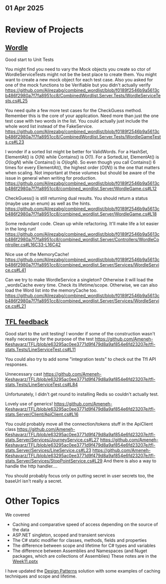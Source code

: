 ## 01 Apr 2025
# Review of Projects
## [Wordle](https://github.com/Alirezabg/combined_wordlist)
Good start to Unit Tests

You might find you need to vary the Mock objects you create so ctor of WordleServiceTests might not be
the best place to create them. You might want to create a new mock object for each test case.
Also you asked for one of the mock functions to be Verifiable but you didn't actually verify
https://github.com/Alirezabg/combined_wordlist/blob/f0189f2546b9a5613cb486f2980a7f7fa8951cc8/CombinedWordlist.Server.Tests/WordleServiceTests.cs#L25

You need quite a few more test cases for the CheckGuess method. Remember this is 
the core of your application. Need more than just the one test case with two words in the list.
You could actually just include the whole word list instead of the FakeService.
https://github.com/Alirezabg/combined_wordlist/blob/f0189f2546b9a5613cb486f2980a7f7fa8951cc8/CombinedWordlist.Server.Tests/WordleGameTests.cs#L23

I wonder if a sorted list might be better for ValidWords. For a HashSet, ElementAt() is $O(N)$ while Contains() is $O(1)$. For a SortedList, ElementAt() is $O(logN)$ while Contains() is $O(log N)$. So even though you call Contains() 6 times for every ElementAt(), the highest order ($O(N)$) is the one that matters when scaling. Not important at these
volumes but should be aware of the issue in general when writing for production.
https://github.com/Alirezabg/combined_wordlist/blob/f0189f2546b9a5613cb486f2980a7f7fa8951cc8/combined_wordlist.Server/WordleGame.cs#L12

CheckGuess() is still returning dual results. You should return a status (maybe use an enum) as well as the hints.
https://github.com/Alirezabg/combined_wordlist/blob/f0189f2546b9a5613cb486f2980a7f7fa8951cc8/combined_wordlist.Server/WordleGame.cs#L18

Some redundant code. Clean up while refactoring. It'll make life a lot easier in the long run!
https://github.com/Alirezabg/combined_wordlist/blob/f0189f2546b9a5613cb486f2980a7f7fa8951cc8/combined_wordlist.Server/Controllers/WordleController.cs#L16C33-L16C42

Nice use of the MemoryCache!
https://github.com/Alirezabg/combined_wordlist/blob/f0189f2546b9a5613cb486f2980a7f7fa8951cc8/combined_wordlist.Server/Services/WordleService.cs#L41

Can we try to make WordleService a singleton? Otherwise it will load the _wordsCache every time. Check its lifetime/scope. Otherwise, we can also load the Word list into
the memoryCache too.
https://github.com/Alirezabg/combined_wordlist/blob/f0189f2546b9a5613cb486f2980a7f7fa8951cc8/combined_wordlist.Server/Services/WordleService.cs#L21

## [TFL feedback](https://github.com/Ameneh-Keshavarz/TFL)
Good start to the unit testing! I wonder if some of the construction wasn't really necessary for the purpose of the test
https://github.com/Ameneh-Keshavarz/TFL/blob/e63295ac0ee3771d9f479d8a9af854e6fd23207e/tfl-stats.Tests/LineServiceTest.cs#L11

You could also try to add some "integration tests" to check out the Tfl API responses.

Unnecessary cast
https://github.com/Ameneh-Keshavarz/TFL/blob/e63295ac0ee3771d9f479d8a9af854e6fd23207e/tfl-stats.Tests/LineServiceTest.cs#L84

Unfortunately, I didn't get round to installing Redis so couldn't actually test.

Lovely use of generics!
https://github.com/Ameneh-Keshavarz/TFL/blob/e63295ac0ee3771d9f479d8a9af854e6fd23207e/tfl-stats.Server/Client/ApiClient.cs#L16

You could probably move all the connection/tokens stuff in the ApiClient class
https://github.com/Ameneh-Keshavarz/TFL/blob/e63295ac0ee3771d9f479d8a9af854e6fd23207e/tfl-stats.Server/Services/JourneyService.cs#L27
https://github.com/Ameneh-Keshavarz/TFL/blob/e63295ac0ee3771d9f479d8a9af854e6fd23207e/tfl-stats.Server/Services/LineService.cs#L23
https://github.com/Ameneh-Keshavarz/TFL/blob/e63295ac0ee3771d9f479d8a9af854e6fd23207e/tfl-stats.Server/Services/StopPointService.cs#L29
And there is also a way to handle the http handler....

You should probably focus only on putting secret in user secrets too, 
the baseUrl isn't really a secret.

# Other Topics #
We covered 
- Caching and comparative speed of access depending on the source of the data 
- ASP.NET singleton, scoped and transient services
- The C# static modifier for classes, methods, fields and properties
- The difference between scope and lifetime for C# types and variables
- The difference between Assemblies and Namespaces (and Nuget packages, which are collections of Assemblies)
These notes are in the [Week11.pptx](Week11.pptx)

I have updated the [Design Patterns](../DesignPatterns) solution with some examples of caching techniques and scope and lifetime.